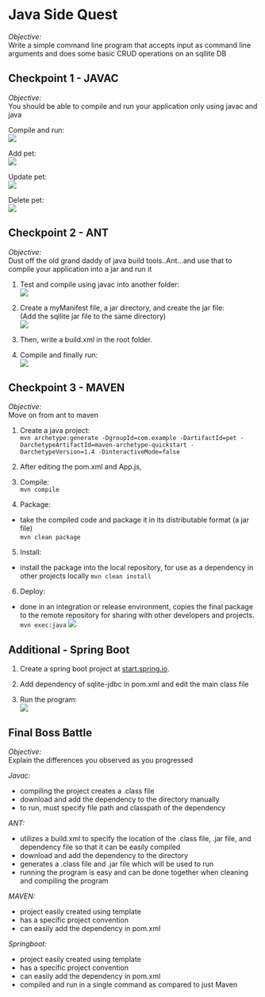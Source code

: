 # Java Side Quest

*Objective:*<br/>
Write a simple command line program that accepts input as command line arguments and does some basic CRUD operations on an sqllite DB

## Checkpoint 1 - JAVAC

*Objective:*<br/>
You should be able to compile and run your application only using javac and java

Compile and run:<br/>
![](https://raw.githubusercontent.com/muhammadzaharuddin/sidequest/master/images/Screen%20Shot%202020-04-15%20at%201.24.07%20PM.png)

Add pet:<br/>
![](https://raw.githubusercontent.com/muhammadzaharuddin/sidequest/master/images/Screen%20Shot%202020-04-15%20at%201.25.53%20PM.png)

Update pet:<br/>
![](https://github.com/muhammadzaharuddin/sidequest/blob/master/images/Screen%20Shot%202020-04-15%20at%201.26.41%20PM.png?raw=true)

Delete pet:<br/>
![](https://github.com/muhammadzaharuddin/sidequest/blob/master/images/Screen%20Shot%202020-04-15%20at%201.27.31%20PM.png?raw=true)

## Checkpoint 2 - ANT

*Objective:*<br/>
Dust off the old grand daddy of java build tools..Ant...and use that to compile your application into a jar and run it

1. Test and compile using javac into another folder:<br/>
![](https://github.com/muhammadzaharuddin/sidequest/blob/master/images/Screen%20Shot%202020-04-15%20at%202.07.47%20PM.png?raw=true)

2. Create a myManifest file, a jar directory, and create the jar file:<br/>
(Add the sqllite jar file to the same directory)<br/>
![](https://github.com/muhammadzaharuddin/sidequest/blob/master/images/Screen%20Shot%202020-04-15%20at%202.21.22%20PM.png?raw=true)

3. Then, write a build.xml in the root folder.

4. Compile and finally run:<br/>
![](https://github.com/muhammadzaharuddin/sidequest/blob/master/images/Screen%20Shot%202020-04-15%20at%205.42.18%20PM.png?raw=true)

## Checkpoint 3 - MAVEN

*Objective:*<br/>
Move on from ant to maven

1. Create a java project:<br/>
`mvn archetype:generate -DgroupId=com.example -DartifactId=pet -DarchetypeArtifactId=maven-archetype-quickstart -DarchetypeVersion=1.4 -DinteractiveMode=false`

2. After editing the pom.xml and App.js,<br/>

3. Compile: <br/>
`mvn compile`

4. Package: <br/>
- take the compiled code and package it in its distributable format (a jar file)<br/>
`mvn clean package`

5. Install: <br/>
- install the package into the local repository, for use as a dependency in other projects locally
`mvn clean install`

6. Deploy: <br/>
- done in an integration or release environment, copies the final package to the remote repository for sharing with other developers and projects.
`mvn exec:java`
![](https://github.com/muhammadzaharuddin/sidequest/blob/master/images/Screen%20Shot%202020-04-15%20at%205.24.56%20PM.png?raw=true)

## Additional - Spring Boot

1. Create a spring boot project at [start.spring.io](start.spring.io).

2. Add dependency of sqlite-jdbc in pom.xml and edit the main class file

3. Run the program:<br/>
![](https://github.com/muhammadzaharuddin/sidequest/blob/master/images/Screen%20Shot%202020-04-15%20at%203.00.06%20PM.png?raw=true)

## Final Boss Battle

*Objective:*<br/>
Explain the differences you observed as you progressed

*Javac:*<br/>
- compiling the project creates a .class file
- download and add the dependency to the directory manually
- to run, must specify file path and classpath of the dependency

*ANT:*<br/>
- utilizes a build.xml to specify the location of the .class file, .jar file, and dependency file so that it can be easily compiled
- download and add the dependency to the directory
- generates a .class file and .jar file which will be used to run
- running the program is easy and can be done together when cleaning and compiling the program

*MAVEN:*<br/>
- project easily created using template
- has a specific project convention
- can easily add the dependency in pom.xml

*Springboot:*<br/>
- project easily created using template
- has a specific project convention
- can easily add the dependency in pom.xml
- compiled and run in a single command as compared to just Maven
